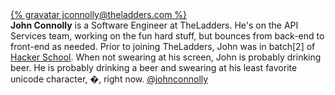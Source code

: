 <div class="profile-container">
  <div class="profile-thumb">
  <a href="http://foobarmustache.tumblr.com">
  {% gravatar jconnolly@theladders.com %}
  </a>
  </div>
  <div class="profile-content">
    <strong>John Connolly</strong> is a Software Engineer at TheLadders.  He's on the API Services team, working on the fun hard stuff, but bounces from back-end to front-end as needed.  Prior to joining TheLadders, John was in batch[2] of <a href="https://www.hackerschool.com/">Hacker School</a>. When not swearing at his screen, John is probably drinking beer. He is probably drinking a beer and swearing at his least favorite unicode character, &#xfffd;, right now.
    <a href="https://twitter.com/johnconnolly" class="twitter-follow-button" data-show-count="false">@johnconnolly</a>
    <script>!function(d,s,id){var js,fjs=d.getElementsByTagName(s)[0];if(!d.getElementById(id)){js=d.createElement(s);js.id=id;js.src="//platform.twitter.com/widgets.js";fjs.parentNode.insertBefore(js,fjs);}}(document,"script","twitter-wjs");</script>
  </div>
</div>
